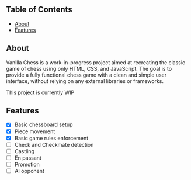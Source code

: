 ## Table of Contents
- [About](#about)
- [Features](#features)

## About
Vanilla Chess is a work-in-progress project aimed at recreating the classic game of chess using only HTML, CSS, and JavaScript. The goal is to provide a fully functional chess game with a clean and simple user interface, without relying on any external libraries or frameworks.

This project is currently WIP

## Features
- [x] Basic chessboard setup
- [x] Piece movement
- [x] Basic game rules enforcement
- [ ] Check and Checkmate detection
- [ ] Castling
- [ ] En passant
- [ ] Promotion
- [ ] AI opponent
